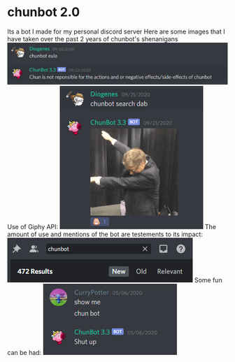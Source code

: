 # chunbot 2.0
 
Its a bot I made for my personal discord server
Here are some images that I have taken over the past 2 years of chunbot's shenanigans
![plot](/images/Screenshot_2.png?raw=true "Title")
Use of Giphy API:
![plot](/images/Screenshot_1.png?raw=true "Title")
The amount of use and mentions of the bot are testements to its impact:
![plot](/images/Screenshot_4.png?raw=true "Title")
Some fun can be had:
![plot](/images/Screenshot_3.png?raw=true "Title")
